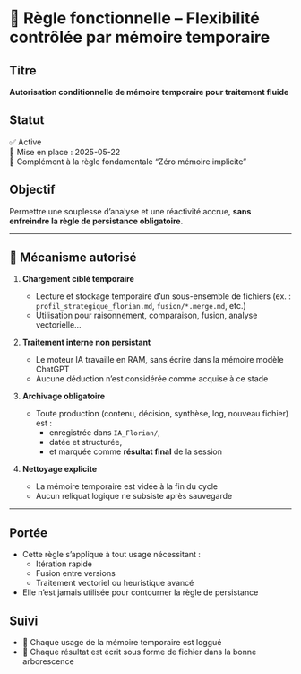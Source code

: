 # 🔄 Règle fonctionnelle – Flexibilité contrôlée par mémoire temporaire

## Titre
**Autorisation conditionnelle de mémoire temporaire pour traitement fluide**

## Statut
✅ Active  
📅 Mise en place : 2025-05-22  
🔐 Complément à la règle fondamentale “Zéro mémoire implicite”

## Objectif
Permettre une souplesse d’analyse et une réactivité accrue, **sans enfreindre la règle de persistance obligatoire**.

---

## 🔁 Mécanisme autorisé

1. **Chargement ciblé temporaire**
   - Lecture et stockage temporaire d’un sous-ensemble de fichiers (ex. : `profil_strategique_florian.md`, `fusion/*.merge.md`, etc.)
   - Utilisation pour raisonnement, comparaison, fusion, analyse vectorielle…

2. **Traitement interne non persistant**
   - Le moteur IA travaille en RAM, sans écrire dans la mémoire modèle ChatGPT
   - Aucune déduction n’est considérée comme acquise à ce stade

3. **Archivage obligatoire**
   - Toute production (contenu, décision, synthèse, log, nouveau fichier) est :
     - enregistrée dans `IA_Florian/`,
     - datée et structurée,
     - et marquée comme **résultat final** de la session

4. **Nettoyage explicite**
   - La mémoire temporaire est vidée à la fin du cycle
   - Aucun reliquat logique ne subsiste après sauvegarde

---

## Portée
- Cette règle s’applique à tout usage nécessitant :
  - Itération rapide
  - Fusion entre versions
  - Traitement vectoriel ou heuristique avancé
- Elle n’est jamais utilisée pour contourner la règle de persistance

## Suivi
- 🔁 Chaque usage de la mémoire temporaire est loggué
- 📝 Chaque résultat est écrit sous forme de fichier dans la bonne arborescence

